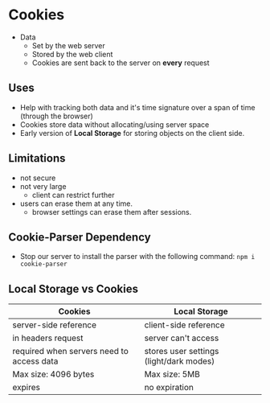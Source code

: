 # Cookies

- Data
  - Set by the web server
  - Stored by the web client
  - Cookies are sent back to the server on **every** request

## Uses

- Help with tracking both data and it's time signature over a span of time (through the browser)
- Cookies store data without allocating/using server space
- Early version of **Local Storage** for storing objects on the client side.

## Limitations

- not secure
- not very large
  - client can restrict further
- users can erase them at any time.
  - browser settings can erase them after sessions.

## Cookie-Parser Dependency

- Stop our server to install the parser with the following command:
  `npm i cookie-parser`

## Local Storage vs Cookies

| Cookies                                   | Local Storage                           |
| ----------------------------------------- | --------------------------------------- |
| server-side reference                     | client-side reference                   |
| in headers request                        | server can't access                     |
| required when servers need to access data | stores user settings (light/dark modes) |
| Max size: 4096 bytes                      | Max size: 5MB                           |
| expires                                   | no expiration                           |
